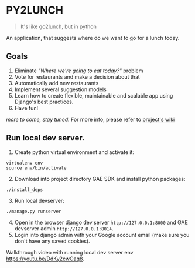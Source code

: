 PY2LUNCH
=========
> It's like go2lunch, but in python

An application, that suggests where do we want to go for a lunch today.
## Goals
1. Eliminate _"Where we're going to eat today?"_ problem
2. Vote for restaurants and make a decision about that
3. Automatically add new restaurants
4. Implement several suggestion models
5. Learn how to create flexible, maintainable and scalable app using Django's best practices.
6. Have fun!

_more to come, stay tuned._
For more info, please refer to [project's wiki](https://github.com/markeyev/py2lunch/wiki)

## Run local dev server.

1. Create python virtual environment and activate it:
  ```!bash
  virtualenv env
  source env/bin/activate
  ```
2. Download into project directory GAE SDK and install python packages:
  ```!bash
  ./install_deps
  ```
3. Run local devserver:
  ```!bash
  ./manage.py runserver
  ```
4. Open in the browser django dev server `http://127.0.0.1:8000` and GAE devserver admin `http://127.0.0.1:8014`.
5. Login into django admin with your Google account email (make sure you don't have any saved cookies).

Walkthrough video with running local dev server env https://youtu.be/DdKy2cwOaq8.
